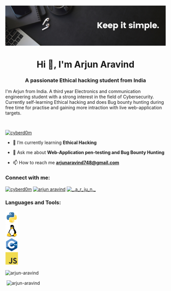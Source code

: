 ![Design and Development](https://github.com/Arjun-Aravind/Arjun-Aravind/blob/main/Black%20Minimal%20Motivation%20Quote%20LinkedIn%20Banner.png)
<h1 align="center">Hi 👋, I'm Arjun Aravind</h1>
<h3 align="center">A passionate Ethical hacking student from India</h3>
I'm Arjun from India. A third year Electronics and communication engineering student with a strong interest in the field of Cybersecurity. Currently self-learning Ethical hacking and does Bug bounty hunting during free time for practise and gaining more intraction with live web-application targets.

<br><p align="left"> <a href="https://twitter.com/cyberd0m" target="blank"><img src="https://img.shields.io/twitter/follow/cyberd0m?logo=twitter&style=for-the-badge" alt="cyberd0m" /></a> </p>

- 🌱 I’m currently learning **Ethical Hacking**

- 💬 Ask me about **Web-Application pen-testing and Bug Bounty Hunting**

- 📫 How to reach me **arjunaravind748@gmail.com**

<h3 align="left">Connect with me:</h3>
<p align="left">
<a href="https://twitter.com/cyberd0m" target="blank"><img align="center" src="https://raw.githubusercontent.com/rahuldkjain/github-profile-readme-generator/master/src/images/icons/Social/twitter.svg" alt="cyberd0m" height="30" width="40" /></a>
<a href="https://linkedin.com/in/arjun aravind" target="blank"><img align="center" src="https://raw.githubusercontent.com/rahuldkjain/github-profile-readme-generator/master/src/images/icons/Social/linked-in-alt.svg" alt="arjun aravind" height="30" width="40" /></a>
<a href="https://instagram.com/_.a_r_ju_n._" target="blank"><img align="center" src="https://raw.githubusercontent.com/rahuldkjain/github-profile-readme-generator/master/src/images/icons/Social/instagram.svg" alt="_.a_r_ju_n._" height="30" width="40" /></a>
</p>

<h3 align="left">Languages and Tools:</h3>
<p align="left"> <a href="https://www.python.org" target="_blank" rel="noreferrer"> <img src="https://raw.githubusercontent.com/devicons/devicon/master/icons/python/python-original.svg" alt="python" width="40" height="40"/> </a><br> <a href="https://www.linux.org/" target="_blank" rel="noreferrer"> <img src="https://raw.githubusercontent.com/devicons/devicon/master/icons/linux/linux-original.svg" alt="linux" width="40" height="40"/> </a><br> <a href="https://www.w3schools.com/cpp/" target="_blank" rel="noreferrer"> <img src="https://raw.githubusercontent.com/devicons/devicon/master/icons/cplusplus/cplusplus-original.svg" alt="cplusplus" width="40" height="40"/> </a><br> <a href="https://developer.mozilla.org/en-US/docs/Web/JavaScript" target="_blank" rel="noreferrer"> <img src="https://raw.githubusercontent.com/devicons/devicon/master/icons/javascript/javascript-original.svg" alt="javascript" width="40" height="40"/> </a> </p>

<p><img align="left" src="https://github-readme-stats.vercel.app/api/top-langs?username=arjun-aravind&show_icons=true&locale=en&layout=compact" alt="arjun-aravind" /></p><br>

<p>&nbsp;<img align="center" src="https://github-readme-stats.vercel.app/api?username=arjun-aravind&show_icons=true&locale=en" alt="arjun-aravind" /></p>
